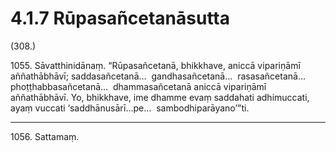 

# 4.1.7 Rūpasañcetanāsutta




(308.)

1055\. Sāvatthinidānaṃ. “Rūpasañcetanā, bhikkhave, aniccā vipariṇāmī aññathābhāvī; saddasañcetanā…  gandhasañcetanā…  rasasañcetanā…  phoṭṭhabbasañcetanā…  dhammasañcetanā aniccā vipariṇāmī aññathābhāvī. Yo, bhikkhave, ime dhamme evaṃ saddahati adhimuccati, ayaṃ vuccati ‘saddhānusārī…pe…  sambodhiparāyano’”ti.

---

1056\. Sattamaṃ.





